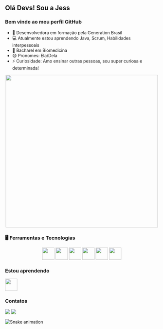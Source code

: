 ## Olá Devs! Sou a Jess
### Bem vinde ao meu perfil GitHub

- 🏫 Desenvolvedora em formação pela Generation Brasil
- 💻 Atualmente estou aprendendo Java, Scrum, Habilidades interpessoais
- 🔬 Bacharel em Biomedicina
- 😄 Pronomes: Ela/Dela
- ⚡ Curiosidade:  Amo ensinar outras pessoas, sou super curiosa e determinada!

<p align="center">
  <img src="https://tenor.com/view/business-cat-working-cat-boss-angry-gif-13655998" width="500">
</p>

### 🖥️ Ferramentas e Tecnologias
<p align="center">
<img src="https://cdn.jsdelivr.net/gh/devicons/devicon/icons/html5/html5-original.svg" width="40" height="40"/> <img src="https://cdn.jsdelivr.net/gh/devicons/devicon/icons/css3/css3-original.svg" width="40" height="40"/> <img src="https://cdn.jsdelivr.net/gh/devicons/devicon/icons/javascript/javascript-original.svg" width="40" height="40"/>
<img src="https://cdn.jsdelivr.net/gh/devicons/devicon/icons/git/git-original.svg" width="40" height="40"/>
<img src="https://cdn.jsdelivr.net/gh/devicons/devicon/icons/github/github-original.svg" width="40" height="40"/> <img src="https://cdn.jsdelivr.net/gh/devicons/devicon/icons/trello/trello-plain.svg" width="40" height="40"/>
</p>

### Estou aprendendo
<img src="https://cdn.jsdelivr.net/gh/devicons/devicon/icons/java/java-original.svg" width="40" height="40"/> 

### Contatos
<div>
<a href="https://www.linkedin.com/in/jessicacurti" target="_blank"><img src="https://img.shields.io/badge/-LinkedIn-%230077B5?style=for-the-badge&logo=linkedin&logoColor=white" target="_blank"></a>   
<a href = "mailto:jessica.m.curti@gmail.com"><img src="https://img.shields.io/badge/Gmail-D14836?style=for-the-badge&logo=gmail&logoColor=white" target="_blank"></a>
</div>

![Snake animation](https://github.com/Jess-Curti/Jess-Curti/blob/output/github-contribution-grid-snake.svg)
